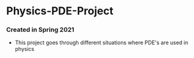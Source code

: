 # Physics-PDE-Project
### Created in Spring 2021
- This project goes through different situations where PDE's are used in physics
